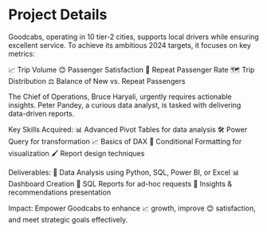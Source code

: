 # Project Details
Goodcabs, operating in 10 tier-2 cities, supports local drivers while ensuring excellent service. To achieve its ambitious 2024 targets, it focuses on key metrics:

📈 Trip Volume
😊 Passenger Satisfaction
🔁 Repeat Passenger Rate
🗺️ Trip Distribution
⚖️ Balance of New vs. Repeat Passengers

The Chief of Operations, Bruce Haryali, urgently requires actionable insights. Peter Pandey, a curious data analyst, is tasked with delivering data-driven reports.

Key Skills Acquired:
📊 Advanced Pivot Tables for data analysis
🛠️ Power Query for transformation
📈 Basics of DAX
🎨 Conditional Formatting for visualization
🖌️ Report design techniques

Deliverables:
📂 Data Analysis using Python, SQL, Power BI, or Excel
📊 Dashboard Creation
📝 SQL Reports for ad-hoc requests
🎯 Insights & recommendations presentation

Impact:
Empower Goodcabs to enhance 📈 growth, improve 😊 satisfaction, and meet strategic goals effectively.
